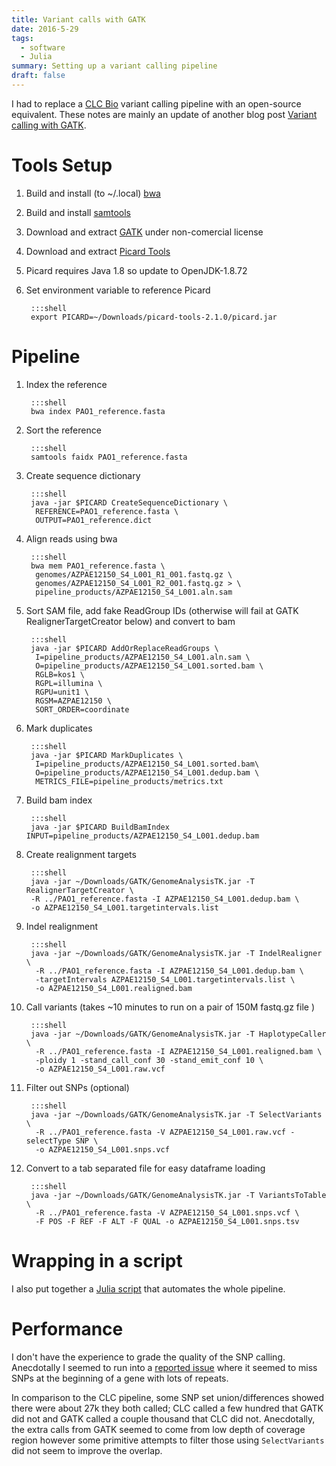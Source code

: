 ```yaml
---
title: Variant calls with GATK
date: 2016-5-29
tags:
  - software
  - Julia
summary: Setting up a variant calling pipeline
draft: false
---
```


I had to replace a [CLC Bio](http://www.clcbio.com/) variant calling pipeline
with an open-source equivalent. These notes are mainly an update of another blog
post [Variant calling with
GATK](https://approachedinthelimit.wordpress.com/2015/10/09/variant-calling-with-gatk/).

# Tools Setup

1. Build and install (to ~/.local) [bwa](https://github.com/lh3/bwa)
1. Build and install [samtools](http://www.htslib.org/download/)
1. Download and extract [GATK](https://www.broadinstitute.org/gatk/) under non-comercial license
1. Download and extract [Picard Tools](http://broadinstitute.github.io/picard/)
1. Picard requires Java 1.8 so update to OpenJDK-1.8.72
1. Set environment variable to reference Picard

        :::shell
        export PICARD=~/Downloads/picard-tools-2.1.0/picard.jar

# Pipeline

1. Index the reference

        :::shell
        bwa index PAO1_reference.fasta

1. Sort the reference

        :::shell
        samtools faidx PAO1_reference.fasta

1. Create sequence dictionary

        :::shell
        java -jar $PICARD CreateSequenceDictionary \
         REFERENCE=PAO1_reference.fasta \
         OUTPUT=PAO1_reference.dict

1. Align reads using bwa

        :::shell
        bwa mem PAO1_reference.fasta \
         genomes/AZPAE12150_S4_L001_R1_001.fastq.gz \
         genomes/AZPAE12150_S4_L001_R2_001.fastq.gz > \
         pipeline_products/AZPAE12150_S4_L001.aln.sam

1. Sort SAM file, add fake ReadGroup IDs (otherwise will fail at GATK RealignerTargetCreator below) and convert to bam

        :::shell
        java -jar $PICARD AddOrReplaceReadGroups \
         I=pipeline_products/AZPAE12150_S4_L001.aln.sam \
         O=pipeline_products/AZPAE12150_S4_L001.sorted.bam \
         RGLB=kos1 \
         RGPL=illumina \
         RGPU=unit1 \
         RGSM=AZPAE12150 \
         SORT_ORDER=coordinate

1. Mark duplicates

        :::shell
        java -jar $PICARD MarkDuplicates \
         I=pipeline_products/AZPAE12150_S4_L001.sorted.bam\
         O=pipeline_products/AZPAE12150_S4_L001.dedup.bam \
         METRICS_FILE=pipeline_products/metrics.txt

1. Build bam index

        :::shell
        java -jar $PICARD BuildBamIndex INPUT=pipeline_products/AZPAE12150_S4_L001.dedup.bam

1. Create realignment targets

        :::shell
        java -jar ~/Downloads/GATK/GenomeAnalysisTK.jar -T RealignerTargetCreator \
        -R ../PAO1_reference.fasta -I AZPAE12150_S4_L001.dedup.bam \
        -o AZPAE12150_S4_L001.targetintervals.list

1. Indel realignment

        :::shell
        java -jar ~/Downloads/GATK/GenomeAnalysisTK.jar -T IndelRealigner \
         -R ../PAO1_reference.fasta -I AZPAE12150_S4_L001.dedup.bam \
         -targetIntervals AZPAE12150_S4_L001.targetintervals.list \
         -o AZPAE12150_S4_L001.realigned.bam

1. Call variants (takes ~10 minutes to run on a pair of 150M fastq.gz file )

        :::shell
        java -jar ~/Downloads/GATK/GenomeAnalysisTK.jar -T HaplotypeCaller \
         -R ../PAO1_reference.fasta -I AZPAE12150_S4_L001.realigned.bam \
         -ploidy 1 -stand_call_conf 30 -stand_emit_conf 10 \
         -o AZPAE12150_S4_L001.raw.vcf

1. Filter out SNPs (optional)

        :::shell
        java -jar ~/Downloads/GATK/GenomeAnalysisTK.jar -T SelectVariants \
         -R ../PAO1_reference.fasta -V AZPAE12150_S4_L001.raw.vcf -selectType SNP \
         -o AZPAE12150_S4_L001.snps.vcf

1. Convert to a tab separated file for easy dataframe loading

        :::shell
        java -jar ~/Downloads/GATK/GenomeAnalysisTK.jar -T VariantsToTable \
         -R ../PAO1_reference.fasta -V AZPAE12150_S4_L001.snps.vcf \
         -F POS -F REF -F ALT -F QUAL -o AZPAE12150_S4_L001.snps.tsv

# Wrapping in a script

I also put together a [Julia
script](https://gist.github.com/caryan/1a5624d8539c83d01cef2663b3bc2e7d) that
automates the whole pipeline.

# Performance

I don't have the experience to grade the quality of the SNP calling. Anecdotally
I seemed to run into a [reported
issue](http://gatkforums.broadinstitute.org/dsde/discussion/5422/why-is-haplotypecaller-not-calling-obvious-snps-by-default-but-requires-allownonuniquekmersinref)
where it seemed to miss SNPs at the beginning of a gene with lots of repeats.

In comparison to the CLC pipeline, some SNP set union/differences showed there
were about 27k they both called;  CLC called a few hundred that GATK did not and
GATK called a couple thousand that CLC did not.  Anecdotally, the extra calls
from GATK seemed to come from low depth of coverage region however some
primitive attempts to filter those using `SelectVariants` did not seem to
improve the overlap.
